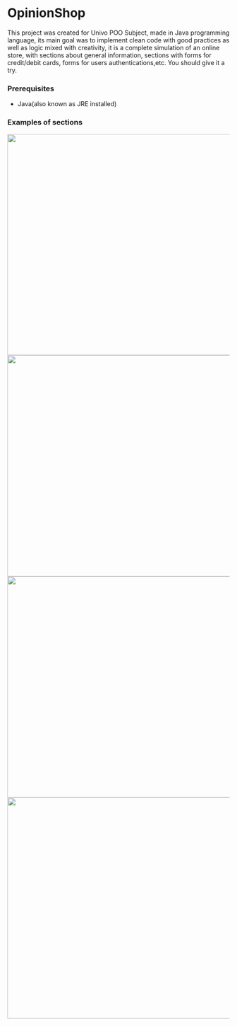 # OpinionShop
This project was created for Univo POO Subject, made in Java programming language,
its main goal was to implement clean code with good practices as well as logic mixed with creativity,
it is a complete simulation of an online store, with sections about general information, sections with
forms for credit/debit cards, forms for users authentications,etc. You should give it a try.

<h3>Prerequisites</h3>

<ul>
  <li>Java(also known as JRE installed)</li>
</ul>

<h3>Examples of sections</h3>

<img src='https://drive.google.com/uc?export=view&id=1OnthNyv5JcAJh-kmsQs0F4h1rlAjEj1W' width= '700px' height= '500px'>
<img src='https://drive.google.com/uc?export=view&id=1ejeCafzb5mu9Fg28X8wTmfe64-a7MPnc' width= '700px' height= '500px'>
<img src='https://drive.google.com/uc?export=view&id=1e9CxJq8cDXyL4n-Mweqx07Ay7WW-5iIO' width= '700px' height= '500px'>
<img src='https://drive.google.com/uc?export=view&id=1hVdbdLnQ3CqflLY8HdtyS7Ur2T4w3P89' width= '700px' height= '500px'>
